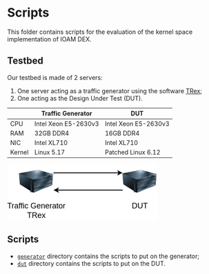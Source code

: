 # Scripts

This folder contains scripts for the evaluation of the kernel space implementation of IOAM DEX.

## Testbed

Our testbed is made of 2 servers:
1) One server acting as a traffic generator using the software [TRex](https://trex-tgn.cisco.com/);
2) One acting as the Design Under Test (DUT).

|        | Traffic Generator    | DUT                  |
|--------|----------------------|----------------------|
| CPU    | Intel Xeon E5-2630v3 | Intel Xeon E5-2630v3 |
| RAM    | 32GB DDR4            | 16GB DDR4            |
| NIC    | Intel XL710          | Intel XL710          |
| Kernel | Linux 5.17           | Patched Linux 6.12   |

![Testbed](./testbed.png)

## Scripts

- [`generator`](./generator/) directory contains the scripts to put on the generator;
- [`dut`](./dut/) directory contains the scripts to put on the DUT.
